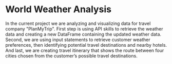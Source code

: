 # World Weather Analysis
In the current project we are analyzing and visualizing data for travel company "PlanMyTrip". First step is using API skills to retrieve the weather data and creating a new DataFrame containing the updated weather data. Second, we are using input statements to retrieve customer weather preferences, then identifying potential travel destinations and nearby hotels. And last, we are creating travel itinerary that shows the route between four cities chosen from the customer’s possible travel destinations. 
